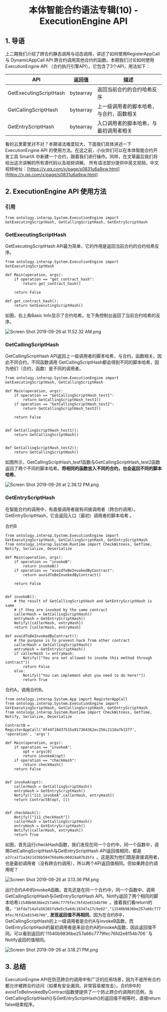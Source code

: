 <h1 align="center">本体智能合约语法专辑(10) - ExecutionEngine API</h1>

## 1. 导语

上二期我们介绍了跨合约静态调用与动态调用，讲述了如何使用RegisterAppCall 与  DynamicAppCall API 跨合约调用其他合约的函数。本期我们讨论如何使用 ExecutionEngine API （合约执行引擎API）。它包含了3个API，用法如下：

| API                          |返回值  |描述                                       |
| ---------------------------- | ---- | ---------------------------------------- |
| GetExecutingScriptHash | bytearray |  返回当前合约的合约哈希反序|
|GetCallingScriptHash | bytearray | 上一级调用者的脚本哈希，与合约，函数相关 |
|GetEntryScriptHash | bytearray | 入口调用者的脚本哈希，与最初调用者相关 |

看的云里雾里对不对？本期语法难度较大，下面我们具体讲述一下 ExecutionEngine API 的使用方法。在这之前，小伙伴们可以在本体智能合约开发工具 SmartX 中新建一个合约，跟着我们进行操作。同样，在文章最后我们将给出这次讲解的所有源代码以及视频讲解。
所有语法部分提供中英文视频。中文视频地址：[https://v.qq.com/x/page/s0831u6a9xw.html](https://v.qq.com/x/page/s0831u6a9xw.html)

## 2. ExecutionEngine API 使用方法

### 引用

```
from ontology.interop.System.ExecutionEngine import GetExecutingScriptHash, GetCallingScriptHash, GetEntryScriptHash
```

### GetExecutingScriptHash 

GetExecutingScriptHash API最为简单，它的作用是返回当前合约的合约哈希反序。

```
from ontology.interop.System.ExecutionEngine import GetExecutingScriptHash

def Main(operation, args):
    if operation == "get_contract_hash":
        return get_contract_hash()
    
    return False

def get_contract_hash():
    return GetExecutingScriptHash()
```

如图，右上角Basic Info显示了合约哈希。左下角控制台返回了当前合约哈希的反序。

![Screen Shot 2019-09-26 at 11.52.32 AM.png](https://upload-images.jianshu.io/upload_images/150344-52f30268c2139474.png?imageMogr2/auto-orient/strip%7CimageView2/2/w/1240)

### GetCallingScriptHash

GetCallingScriptHash API返回上一级调用者的脚本哈希，与合约，函数相关。因此不同合约，不同函数调用 GetCallingScriptHash都会得到不同的脚本哈希，因为他们（合约，函数）是不同的调用者。

```
from ontology.interop.System.ExecutionEngine import GetExecutingScriptHash, GetCallingScriptHash

def Main(operation, args):
    if operation == "GetCallingScriptHash_test1":
        return GetCallingScriptHash_test1()
    if operation == "GetCallingScriptHash_test2":
        return GetCallingScriptHash_test2()
    
    return False


def GetCallingScriptHash_test1():
    return GetCallingScriptHash()
    
    
def GetCallingScriptHash_test2():
    return GetCallingScriptHash()
```

如图所示，GetCallingScriptHash_test1函数与GetCallingScriptHash_test2函数返回了两个不同的脚本哈希。**将相同的函数放入不同的合约，也会返回不同的脚本哈希**。

![Screen Shot 2019-09-26 at 2.38.12 PM.png](https://upload-images.jianshu.io/upload_images/150344-0e986ae5ede89024.png?imageMogr2/auto-orient/strip%7CimageView2/2/w/1240)

### GetEntryScriptHash

在智能合约的调用中，有直接调用者就有间接调用者（跨合约调用）。GetEntryScriptHash，它会返回入口（最初）调用者的脚本哈希 。

合约B

```
from ontology.interop.System.ExecutionEngine import GetExecutingScriptHash, GetCallingScriptHash, GetEntryScriptHash
from ontology.interop.System.Runtime import CheckWitness, GetTime, Notify, Serialize, Deserialize

def Main(operation, args):
    if operation == "invokeB":
        return invokeB()
    if operation == "avoidToBeInvokedByContract":
        return avoidToBeInvokedByContract()
        
    return False


def invokeB():
    # the result of GetCallingScriptHash and GetEntryScriptHash is same
    # if they are invoked by the same contract
    callerHash = GetCallingScriptHash()
    entryHash = GetEntryScriptHash()
    Notify([callerHash, entryHash])
    return [callerHash, entryHash]

def avoidToBeInvokedByContract():
    # the purpose is to prevent hack from other contract
    callerHash = GetCallingScriptHash()
    entryHash = GetEntryScriptHash()
    if callerHash != entryHash:
        Notify(["You are not allowed to invoke this method through contract"])
        return False
    else:
        Notify(["You can implement what you need to do here!"])
        return True
```

合约A，调用合约B。

```
from ontology.interop.System.App import RegisterAppCall
from ontology.interop.System.ExecutionEngine import GetExecutingScriptHash, GetCallingScriptHash, GetEntryScriptHash
from ontology.interop.System.Runtime import CheckWitness, GetTime, Notify, Serialize, Deserialize

ContractB = RegisterAppCall('0f44f18d37515a917364362ec256c2110a7b1377', 'operation', 'args')

def Main(operation, args):
    if operation == "invokeA":
        opt = args[0]
        return invokeA(opt)
    if operation == "checkHash":
        return checkHash()
    return False


def invokeA(opt):
    callerHash = GetCallingScriptHash()
    entryHash = GetEntryScriptHash()
    Notify(["111_invokeA",callerHash, entryHash])
    return ContractB(opt, [])


def checkHash():
    Notify(["111_checkHash"])
    callerHash = GetCallingScriptHash()
    entryHash = GetEntryScriptHash()
    Notify([callerHash, entryHash])
    return True
```

如图，首先运行checkHash函数，我们发现在同一个合约中，同一个函数中，调用GetCallingScriptHash与GetEntryScriptHash API返回值相同，都是`a37ca1f1a3421d36b504769a96c06024a07b2bfa `。这是因为他们既是直接调用者，也是最初调用者（没有跨合约调用），所以两个API返回值相同。但如果跨合约调用呢？

![Screen Shot 2019-09-26 at 3.13.36 PM.png](https://upload-images.jianshu.io/upload_images/150344-05eff25b32f6937f.png?imageMogr2/auto-orient/strip%7CimageView2/2/w/1240)

运行合约A中的invokeA函数。首先还是在同一个合约中，同一个函数中，调用GetCallingScriptHash与GetEntryScriptHash API。Notify返回了两个相同的脚本哈希`11540b9836be257a66c7779fec76fd2e8154b706 `。接着我们看return的值，`"16fda714afa56165fa9e5c5a6dc18347a17c9e02","11540b9836be257a66c7779fec76fd2e8154b706"`, **发现返回值不再相同**。因为在合约B中，GetCallingScriptHash的上一级调用者是合约A与invokeB函数，而GetEntryScriptHash的最初调用者是来自合约A的invokeA函数，因此返回值不同。可以看到返回的`11540b9836be257a66c7779fec76fd2e8154b706``与Notify返回的值相同。

![Screen Shot 2019-09-26 at 3.18.21 PM.png](https://upload-images.jianshu.io/upload_images/150344-f8542e74d451bc61.png?imageMogr2/auto-orient/strip%7CimageView2/2/w/1240)

## 3. 总结

ExecutionEngine API在防范跨合约调用中有广泛的应用场景，因为不是所有合约都允许被跨合约访问（如果有安全漏洞，非常容易被攻击）。合约B中的avoidToBeInvokedByContract函数便提供了一个防止跨合约调用的范例，当GetCallingScriptHash()与GetEntryScriptHash()的返回值不相等时，直接return false结束程序。
